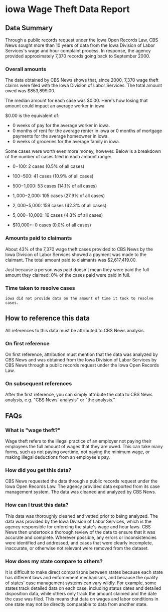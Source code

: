 # iowa Wage Theft Data Report

## Data Summary

Through a public records request under the Iowa Open Records Law, CBS News sought more than 10 years of data from the Iowa Division of Labor Services's wage and hour complaint process. In response, the agency provided approximately 7,370 records going back to September 2000.



### Overall amounts

The data obtained by CBS News shows that, since 2000, 7,370 wage theft claims were filed with the Iowa Division of Labor Services. The total amount owed was $853,899.00.

The median amount for each case was $0.00. Here's how losing that amount could impact an average worker in iowa

$0.00 is the equivalent of: 
* 0 weeks of pay for the average worker in iowa.
* 0 months of rent for the average renter in iowa or 0 months of mortgage payments for the average homeowner in iowa.
* 0 weeks of groceries for the average family in iowa.

Some cases were worth even more money, however. Below is a breakdown of the number of cases filed in each amount range: 

* $0-$100: 2 cases (0.5% of all cases)

* $100-$500: 41 cases (10.9% of all cases)

* $500-$1,000: 53 cases (14.1% of all cases)

* $1,000-$2,000: 105 cases (27.9% of all cases)

* $2,000-$5,000: 159 cases (42.3% of all cases)

* $5,000-$10,000: 16 cases (4.3% of all cases)

* $10,000+: 0 cases (0.0% of all cases)



### Amounts paid to claimants

About 43% of the 7,370 wage theft cases provided to CBS News by the Iowa Division of Labor Services showed a payment was made to the claimant. The total amount paid to claimants was $2,617,419.00.


Just because a person was paid doesn't mean they were paid the full amount they claimed: 0% of the cases paid were paid in full.



### Time taken to resolve cases

    iowa did not provide data on the amount of time it took to resolve cases.


## How to reference this data

All references to this data must be attributed to CBS News analysis.

### On first reference

On first reference, attribution must mention that the data was analyzed by CBS News and was obtained from the Iowa Division of Labor Services by CBS News through a public records request under the Iowa Open Records Law.

### On subsequent references

After the first reference, you can simply attribute the data to CBS News analysis, e.g. "CBS News' analysis" or "the analysis." 

## FAQs

### What is "wage theft?"

Wage theft refers to the illegal practice of an employer not paying their employees the full amount of wages that they are owed. This can take many forms, such as not paying overtime, not paying the minimum wage, or making illegal deductions from an employee's pay.

###  How did you get this data?

CBS News requested the data through a public records request under the Iowa Open Records Law. The agency provided data exported from its case management system. The data was cleaned and analyzed by CBS News.

### How can I trust this data? 

This data was thoroughly cleaned and vetted prior to being analyzed. The data was provided by the Iowa Division of Labor Services, which is the agency responsible for enforcing the state's wage and hour laws. CBS News then undertook a thorough review of the data to ensure that it was accurate and complete. Wherever possible, any errors or inconsistencies were identified and addressed, and cases that were clearly incomplete, inaccurate, or otherwise not relevant were removed from the dataset.

### How does my state compare to others? 

It is difficult to make direct comparisons between states because each state has different laws and enforcement mechanisms, and because the quality of states' case management systems can vary wildly. For example, some states track detailed data on each case, including status dates and detailed disposition data, while others only track the amount claimed and the date the case was filed. This means that data on wages and labor conditions in one state may not be directly comparable to data from another state.